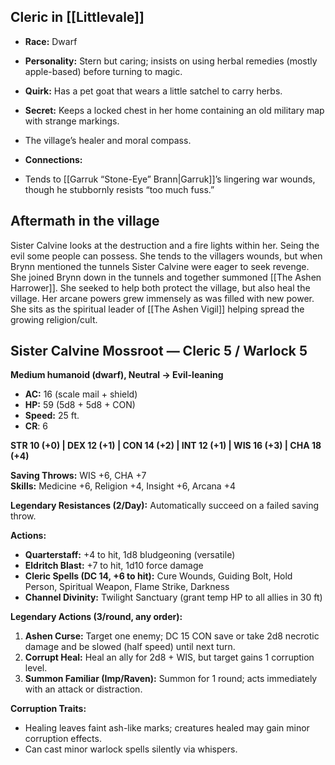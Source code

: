 ## Cleric in [[Littlevale]]

- **Race:** Dwarf
- **Personality:** Stern but caring; insists on using herbal remedies (mostly apple-based) before turning to magic.
- **Quirk:** Has a pet goat that wears a little satchel to carry herbs.
- **Secret:** Keeps a locked chest in her home containing an old military map with strange markings.

- The village’s healer and moral compass.  
- **Connections:**
- Tends to [[Garruk “Stone-Eye” Brann|Garruk]]’s lingering war wounds, though he stubbornly resists “too much fuss.”

## Aftermath in the village

Sister Calvine looks at the destruction and a fire lights within her. Seing the evil some people can possess. She tends to the villagers wounds, but when Brynn mentioned the tunnels Sister Calvine were eager to seek revenge. She joined Brynn down in the tunnels and together summoned [[The Ashen Harrower]]. She seeked to help both protect the village, but also heal the village. Her arcane powers grew immensely as was filled with new power. She sits as the spiritual leader of [[The Ashen Vigil]] helping spread the growing religion/cult. 

## **Sister Calvine Mossroot** — Cleric 5 / Warlock 5

**Medium humanoid (dwarf), Neutral → Evil-leaning**

- **AC:** 16 (scale mail + shield)
- **HP:** 59 (5d8 + 5d8 + CON)
- **Speed:** 25 ft.
- **CR**: 6

**STR 10 (+0) | DEX 12 (+1) | CON 14 (+2) | INT 12 (+1) | WIS 16 (+3) | CHA 18 (+4)**

**Saving Throws:** WIS +6, CHA +7  
**Skills:** Medicine +6, Religion +4, Insight +6, Arcana +4

**Legendary Resistances (2/Day):** Automatically succeed on a failed saving throw.

**Actions:**
- **Quarterstaff:** +4 to hit, 1d8 bludgeoning (versatile)
- **Eldritch Blast:** +7 to hit, 1d10 force damage
- **Cleric Spells (DC 14, +6 to hit):** Cure Wounds, Guiding Bolt, Hold Person, Spiritual Weapon, Flame Strike, Darkness
- **Channel Divinity:** Twilight Sanctuary (grant temp HP to all allies in 30 ft)

**Legendary Actions (3/round, any order):**
1. **Ashen Curse:** Target one enemy; DC 15 CON save or take 2d8 necrotic damage and be slowed (half speed) until next turn.
2. **Corrupt Heal:** Heal an ally for 2d8 + WIS, but target gains 1 corruption level.
3. **Summon Familiar (Imp/Raven):** Summon for 1 round; acts immediately with an attack or distraction.

**Corruption Traits:**
- Healing leaves faint ash-like marks; creatures healed may gain minor corruption effects.
- Can cast minor warlock spells silently via whispers.